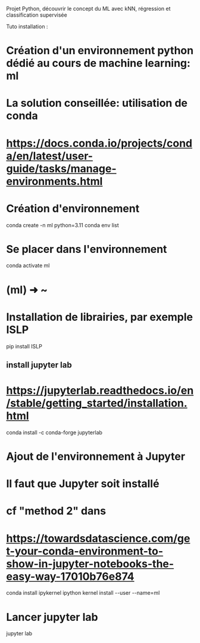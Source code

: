 Projet Python, découvrir le concept du ML avec kNN, régression et classification supervisée

Tuto installation :

# Création d'un environnement python dédié au cours de machine learning: ml

# La solution conseillée: utilisation de conda
# https://docs.conda.io/projects/conda/en/latest/user-guide/tasks/manage-environments.html


# Création d'environnement
conda create -n ml python=3.11
conda env list

# Se placer dans l'environnement
conda activate ml
# (ml) ➜  ~

# Installation de librairies, par exemple ISLP
pip install ISLP

## install jupyter lab
# https://jupyterlab.readthedocs.io/en/stable/getting_started/installation.html
conda install -c conda-forge jupyterlab


# Ajout de l'environnement à Jupyter
# Il faut que Jupyter soit installé
# cf "method 2" dans
# https://towardsdatascience.com/get-your-conda-environment-to-show-in-jupyter-notebooks-the-easy-way-17010b76e874
conda install ipykernel
ipython kernel install --user --name=ml

# Lancer jupyter lab
jupyter lab

